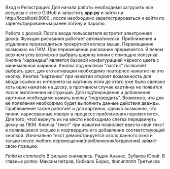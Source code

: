 Вход и Регистрация: Для начала работы необходимо загрузить все ресурсы с этого GitHub и запустить **app.py** и зайти на http://localhost:8000 , после необходимо зарегистрироваться и войти по зарегестрированным ранее логину и паролю. 

Работа с доской: После входа пользователя встретит электронная доска. Функция рисования работает автоматически. Приближение и отдаление производиться прокруткой колеса мыши. Перемещение возможно на ПКМ. При перемещении рисование прерывается. В левом верхнем углу возможно выбрать ширину линии с помощью ползунка. Кнопка "карандаш" является базовой конфигурацией чёрного цвета с минимальной шириной. Кнопка под кнопкой "ластик" позволяет выбрать цвет, для его активации необходимо повторное нажатие на это кнопку. Кнопка "картинка" при нажатии откроет возможность для ввода ссылки из интернета на картинку если до этого уже было сделано хоть одно нажатие на доску, в противном случае картинка не появится после выполнения инструкций. Для подтверждения и добавления картинки необходимо нажать кнопку "подтвердить". Возможно, что для её появления необходимо будет выполнить данные действия дважды. Приближение также работает и для картинок, однако возможно, что линии, нарисованные поверх в процессе приближения переместятся. Для того, чтоб вернуть их на место необходимо слегка передвинуть доску на ПКМ. Кнопка "текст" при нажатии позволяет ввести свой текст в появившееся окошко и подтвердить его добавление соответствующей кнопкой. Изначально текст демонстрируется около данного окна и только после любого перемещения(приближения/отдаления) займёт свою позицию.

*Finita la commedia*
В фильме снимались: Радин Ананас, Зубаков Юрий. В главных ролях: Максим петров, Кибкало Борис, Филиппппп Третьяков
